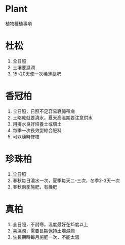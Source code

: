 # Plant
植物種植事項

# 杜松
1. 全日照
2. 土壤要濕潤
3. 15~20天使一次稀薄氮肥
# 香冠柏
1. 全日照，日照不足容易衰弱罹病
2. 土略乾就要澆水，夏天高溫期要注意供水
3. 用排水良好培養土或壤土
4. 每季一次長效型綜合肥料
5. 可以隨時修枝
# 珍珠柏
1. 全日照
2. 春秋每日澆水一次，夏季每天二-三次，冬季2-3天一次
3. 春秋兩季施肥，有機肥
# 真柏
1. 全日照，不耐寒，溫度最好在15度以上
2. 喜濕潤，需要長期保持土壤濕潤
3. 生長期時每月施肥一次，不能太濃
